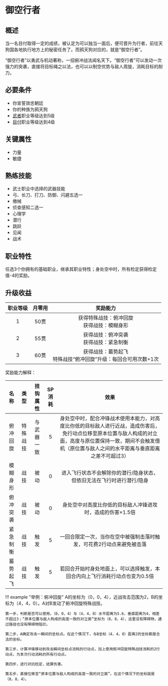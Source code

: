 # 御空行者

## 概述

当一名目付取得一定的成绩，被认定为可以独当一面后，便可晋升为行者，前往天狗国各地执行地方上的秘密任务了。而鸦天狗对应的，就是“御空行者”。

“御空行者”以勇武与机动著称，一招俯冲战法闻名天下。“御空行者”可以发动一次强力的突袭，直接将目标绳之以法，也可以以制空优势与敌人周旋，消耗目标的耐力。

## 必要条件

* 你宣誓效忠朝廷
* 你的种族为鸦天狗
* <a href="../../../basicJob/Warrior" target="_blank">武者</a>职业等级达到5级
* <a href="../metsuke" target="_blank">目付</a>职业等级达到4级

## 关键属性

* 力量
* 敏捷

## 熟练技能

* 武士职业中选择的武器技能
* 弓、长刀、打刀、防御、闪避五选一
* 缴械
* 侦查感知二选一
* 心理学
* 潜行
* 跳跃
* 见闻
* 战术
  
## 职业特性

任选3个你拥有的基础职业，继承其职业特性；身处空中时，所有检定获得检定值-4的奖励。

## 升级收益

职业等级|月零用|奖励能力
:--:|:--:|:--:
1|50贯|获得特殊战技：俯冲回旋<br>获得战技：模糊身形
2|55贯|获得战技：俯冲突袭<br>获得战技：紧急制衡
3|60贯|获得战技：蓄势起飞<br>特殊战技“俯冲回旋”升级：每回合可用次数+1次

奖励能力解释：

名称|类型|挂钩属性|SP消耗|效果
:--:|:--:|:--:|:--:|:--:
俯冲回旋|特殊战技|与武器一致|5|身处空中时，配合冲锋战术使用本能力，对高度比你低的目标敌人进行近战，造成伤害后，免行动点位移至原本位置与敌人构成的对立面，高度与原位置保持一致，期间不会触发借机（原位置与敌人之间的水平距离与垂直距离之差不可超过3）
模糊身形|战技|被动|0|进入飞行状态不会解除你的潜行/隐身状态，但依旧无法在飞行时进行潜行/隐身
俯冲突袭|战技|被动|0|身处空中对高度比你低的目标敌人冲锋进攻时，造成的伤害×1.5倍
紧急制衡|战技|触发|5|一回合限定一次，当你在空中被强制击落时触发，可花费2行动点来避免被击落
蓄势起飞|战技|触发|5|若回合开始时身处地面上，可以选择触发，本回合内向上飞行消耗行动点也变为0.5倍

!!! example "举例：俯冲回旋"
    A的坐标为（0，0，4），近战攻击范围为2，B的坐标为（4，4，0）。A对B发动了俯冲回旋特殊战技。
    
    第一步，判断是否可以使用。（0，0，4）与（4，4，0）水平距离为5.6，垂直距离为4，相差不超过3；“原本位置与敌人构成的高度一致的对立面”坐标为（8，8，4），这里没有障碍物，通过路径也没有障碍物阻拦。

    第二步，A确定攻击一瞬间的坐标点。在这个情况下，与B坐标（4，4，0）距离2的坐标都是合法的坐标。

    第三步，计算冲锋移动到攻击瞬间坐标点消耗的行动点，加上使用俯冲回旋特殊战技消耗的2行动点，为本次行动消耗的所有行动点。

    第四步，进行对抗检定，结算伤害。

    第五步，直接位移至“原本位置与敌人构成的高度一致的对立面”。在这个情况下的坐标就是（8，8，4）。